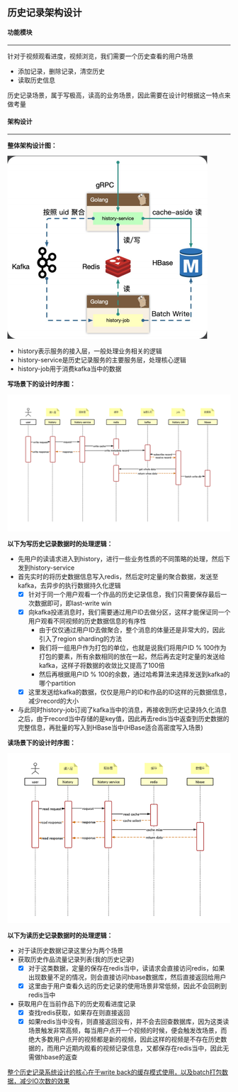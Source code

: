 ## 历史记录架构设计

#### 功能模块

------

针对于视频观看进度，视频浏览，我们需要一个历史查看的用户场景

- 添加记录，删除记录，清空历史
- 读取历史信息

历史记录场景，属于写极高，读高的业务场景，因此需要在设计时根据这一特点来做考量

#### 架构设计

------

**整体架构设计图：**

![RUNOOB 图标](https://github.com/Tian-LQ/design/blob/main/%E5%8E%86%E5%8F%B2%E8%AE%B0%E5%BD%95%E7%B3%BB%E7%BB%9F%E8%AE%BE%E8%AE%A1/%E5%8E%86%E5%8F%B2%E8%AE%B0%E5%BD%95%E6%9E%B6%E6%9E%84%E8%AE%BE%E8%AE%A1.png?raw=true)

- history表示服务的接入层，一般处理业务相关的逻辑
- history-service是历史记录服务的主要服务层，处理核心逻辑
- history-job用于消费kafka当中的数据

**写场景下的设计时序图：**

![RUNOOB 图标](https://github.com/Tian-LQ/design/blob/main/%E5%8E%86%E5%8F%B2%E8%AE%B0%E5%BD%95%E7%B3%BB%E7%BB%9F%E8%AE%BE%E8%AE%A1/%E5%8E%86%E5%8F%B2%E8%AE%B0%E5%BD%95%E5%86%99%E5%9C%BA%E6%99%AF.png?raw=true)

**以下为写历史记录数据时的处理逻辑：**

- 先用户的读请求进入到history，进行一些业务性质的不同策略的处理，然后下发到history-service
- 首先实时的将历史数据信息写入redis，然后定时定量的聚合数据，发送至kafka，去异步的执行数据持久化逻辑
  - [x] 针对于同一个用户观看一个作品的历史记录信息，我们只需要保存最后一次数据即可，即last-write win
  - [x] 向kafka投递消息时，我们需要通过用户ID去做分区，这样才能保证同一个用户观看不同视频的历史数据信息的有序性
    - 由于仅仅通过用户ID去做聚合，整个消息的体量还是非常大的，因此引入了region sharding的方法
    - 我们将一组用户作为打包的单位，也就是说我们将用户ID % 100作为打包的要素，所有余数相同的放在一起，然后再去定时定量的发送给kafka，这样子将数据的收敛比又提高了100倍
    - 然后再根据用户ID % 100的余数，通过哈希算法来选择发送到kafka的哪个partition
  - [x] 这里发送给kafka的数据，仅仅是用户的ID和作品的ID这样的元数据信息，减少record的大小
- 与此同时history-job订阅了kafka当中的消息，再接收到历史记录持久化消息之后，由于record当中存储的是key值，因此再去redis当中返查到历史数据的完整信息，再批量的写入到HBase当中(HBase适合高密度写入场景)

**读场景下的设计时序图：**

![RUNOOB 图标](https://github.com/Tian-LQ/design/blob/main/%E5%8E%86%E5%8F%B2%E8%AE%B0%E5%BD%95%E7%B3%BB%E7%BB%9F%E8%AE%BE%E8%AE%A1/%E5%8E%86%E5%8F%B2%E8%AE%B0%E5%BD%95%E8%AF%BB%E5%9C%BA%E6%99%AF.png?raw=true)

**以下为读历史记录数据时的处理逻辑：**

- 对于读历史数据记录这里分为两个场景
- 获取历史作品流量记录列表(我的历史记录)
  - [x] 对于这类数据，定量的保存在redis当中，读请求会直接访问redis，如果出现数量不足的情况，则会直接访问hbase数据库，然后直接返回给用户
  - [x] 这里由于用户查看久远的历史记录的使用场景非常低频，因此不会回刷到redis当中
- 获取用户在当前作品下的历史观看进度记录
  - [x] 查找redis获取，如果存在则直接返回
  - [x] 如果redis当中没有，则直接返回没有，并不会去回查数据库，因为这类读场景触发非常高频，每当用户点开一个视频的时候，便会触发改场景，而绝大多数用户点开的视频都是新的视频，因此这样的视频是不存在历史数据的，而用户近期内观看的视频记录信息，又都保存在redis当中，因此无需做hbase的返查

[整个历史记录系统设计的核心在于write back的缓存模式使用，以及batch打包数据，减少IO次数的效果](https://github.com/Tian-LQ/design/blob/main/%E5%8E%86%E5%8F%B2%E8%AE%B0%E5%BD%95%E7%B3%BB%E7%BB%9F%E8%AE%BE%E8%AE%A1/%E5%8E%86%E5%8F%B2%E8%AE%B0%E5%BD%95%E8%AF%BB%E5%9C%BA%E6%99%AF.png?raw=true)